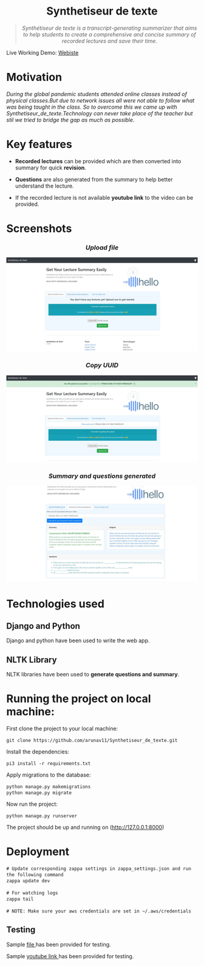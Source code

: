 <div align="center">
<h1>Synthetiseur de texte</h1>
<blockquote>
<p><i>Synthétiseur de texte is a transcript-generating summarizer that aims to help students to create a comprehensive and concise summary of recorded lectures and save their time.</b></i></p>
</blockquote>
</div>
Live Working Demo: <a href="0dwf3qmn8j.execute-api.us-east-1.amazonaws.com/dev"> Webiste </a>


# Motivation
<i> During the global pandemic students attended online classes instead of physical classes.But due to network issues all were not able to follow what was being taught in the class. So to overcome this we came up with Synthetiseur_de_texte.Technology can never take place of the teacher but stil we tried to bridge the gap as much as possible.</i>

# Key features 
* **Recorded lectures** can be provided which are then converted into summary for quick **revision**.

* **Questions** are also generated from the summary to help better understand the lecture.

* If the recorded lecture is not available **youtube link** to the video can be provided.

# Screenshots


<div align="center"><i><h3>Upload file</h3></i></div>

![ss1](/website-1.JPG)




<div align="center"><h3><i>Copy UUID </i></h3></div>

![ss2](/webiste-2.JPG)




<div align="center"><h3><i>Summary and questions generated</h3></i></div>

![ss3](/website3.JPG)




# Technologies used
## Django and Python 
Django and python have been used to write the web app.
## NLTK Library
NLTK libraries have been used to **generate questions and summary**.

# Running the project on local machine:
First clone the project to your local machine:
```
git clone https://github.com/arunav11/Synthetiseur_de_texte.git
```
Install the dependencies:
```
pi3 install -r requirements.txt 
```
Apply migrations to the database:
```
python manage.py makemigrations
python manage.py migrate
```
Now run the project:
```
python manage.py runserver
```

The project should be up and running on (http://127.0.0.1:8000)

# Deployment
```
# Update corresponding zappa settings in zappa_settings.json and run the following command
zappa update dev 

# For watching logs
zappa tail

# NOTE: Make sure your aws credentials are set in ~/.aws/credentials
```

## Testing 
Sample <a href="https://synthetiseur-de-texte-files.s3.amazonaws.com/files/sample.mp4"> file </a> has been provided for testing.
 
 
 
 Sample <a href="https://www.youtube.com/watch?v=beAvFHP4wDI&ab_channel=OneMinuteEconomics"> youtube link </a> has been provided for testing.
 
 


